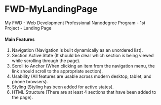 # FWD-MyLandingPage
My FWD - Web Development Professional Nanodegree Program - 1st Project - Landing Page

#### Main Features

1. Navigation (Navigation is built dynamically as an unordered list).
2. Section Active State (It should be clear which section is being viewed while scrolling through the page).
3. Scroll to Anchor (When clicking an item from the navigation menu, the link should scroll to the appropriate section).
4. Usability (All features are usable across modern desktop, tablet, and phone browsers).
5. Styling (Styling has been added for active states).
6. HTML Structure (There are at least 4 sections that have been added to the page).
